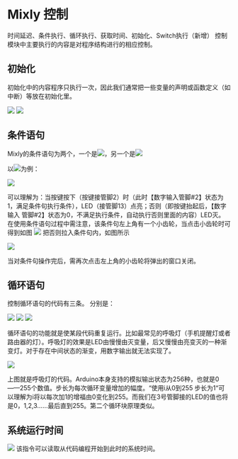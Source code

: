 # Mixly 控制
时间延迟、条件执行、循环执行、获取时间、初始化、Switch执行（新增）
控制模块中主要执行的内容是对程序结构进行的相应控制。
## 初始化
初始化中的内容程序只执行一次，因此我们通常把一些变量的声明或函数定义（如中断）等放在初始化里。

![](https://github.com/xbed/Mixly_Arduino/blob/master/wiki_pic/control1.png)
![](https://github.com/xbed/Mixly_Arduino/blob/master/wiki_pic/control2.png)
## 条件语句
Mixly的条件语句为两个，一个是![](https://github.com/xbed/Mixly_Arduino/blob/master/wiki_pic/control3.png)，另一个是![](https://github.com/xbed/Mixly_Arduino/blob/master/wiki_pic/control4.png)

以![](https://github.com/xbed/Mixly_Arduino/blob/master/wiki_pic/control3.png)为例：

![](https://github.com/xbed/Mixly_Arduino/blob/master/wiki_pic/control6.png)

可以理解为：当按键按下（按键接管脚2）时（此时【数字输入管脚#2】状态为1，满足条件句执行条件），LED（接管脚13）点亮；否则（即按键抬起后，【数字输入 管脚#2】状态为0，不满足执行条件，自动执行否则里面的内容）LED灭。在使用条件语句过程中需注意，该条件句左上角有一个小齿轮，当点击小齿轮时可得到如图
![](https://github.com/xbed/Mixly_Arduino/blob/master/wiki_pic/control7.png)
把否则拉入条件句内，如图所示

![](https://github.com/xbed/Mixly_Arduino/blob/master/wiki_pic/control8.png)

当对条件句操作完后，需再次点击左上角的小齿轮将弹出的窗口关闭。

## 循环语句
控制循环语句的代码有三条。
分别是：

![](https://github.com/xbed/Mixly_Arduino/blob/master/wiki_pic/control9.png)
![](https://github.com/xbed/Mixly_Arduino/blob/master/wiki_pic/control10.png)
![](https://github.com/xbed/Mixly_Arduino/blob/master/wiki_pic/control11.png)

循环语句的功能就是使某段代码重复运行。比如最常见的呼吸灯（手机提醒灯或者路由器的灯）。呼吸灯的效果是LED由慢慢由灭变量，后又慢慢由亮变灭的一种渐变灯。对于存在中间状态的渐变，用数字输出就无法实现了。

![](https://github.com/xbed/Mixly_Arduino/blob/master/wiki_pic/control12.png)

上图就是呼吸灯的代码。Arduino本身支持的模拟输出状态为256种，也就是0——255个数值。步长为每次循环变量增加的幅度。“使用i从0到255 步长为1“可以理解为i将以每次加1的增福由0变化到255。而我们在3号管脚接的LED的值也将是0，1,2,3……最后直到255。第二个循环块原理类似。

## 系统运行时间

![](https://github.com/xbed/Mixly_Arduino/blob/master/wiki_pic/control13.png)
该指令可以读取从代码编程开始到此时的系统时间。